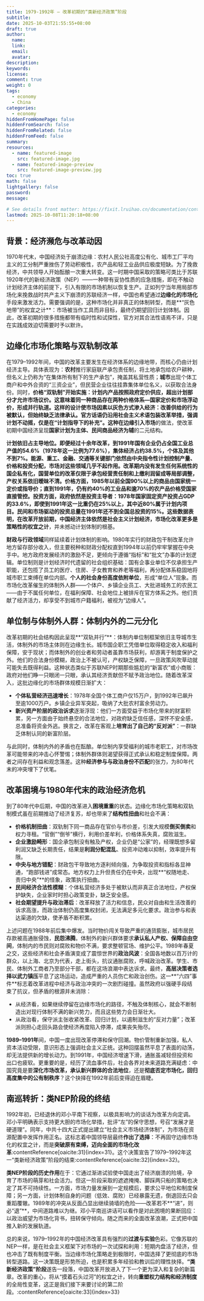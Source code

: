 ```yaml
---
title: 1979-1992年 — 改革初期的“类新经济政策”阶段
subtitle:
date: 2025-10-03T21:55:55+08:00
draft: true
author:
  name:
  link:
  email:
  avatar:
description:
keywords:
license:
comment: true
weight: 0
tags:
  - economy
  - China
categories:
  - economy
hiddenFromHomePage: false
hiddenFromSearch: false
hiddenFromRelated: false
hiddenFromFeed: false
summary:
resources:
  - name: featured-image
    src: featured-image.jpg
  - name: featured-image-preview
    src: featured-image-preview.jpg
toc: true
math: false
lightgallery: false
password:
message:

# See details front matter: https://fixit.lruihao.cn/documentation/content-management/introduction/#front-matter
lastmod: 2025-10-08T11:20:18+08:00
---
```


## 背景：经济濒危与改革动因

1970年代末，中国经济处于崩溃边缘：农村人民公社高度公有化、城市工厂平均主义的工分制严重挫伤了劳动积极性，农产品和轻工业品供应极度短缺。为了挽救经济，中共领导人开始酝酿一次重大转变。这一时期中国采取的策略可类比于苏联1920年代的新经济政策（NEP）——一种带有妥协性质的应急措施，即在不触动计划经济主体的前提下，引入有限的市场机制以恢复生产。正如列宁当年用局部市场化来挽救战时共产主义下崩溃的苏联经济一样，中国也希望通过**边缘化的市场化**手段来激发活力。需要强调的是，这种市场化并非真正的体制转型，而是**“灰色地带”的权宜之计**：市场被当作工具而非目标，最终仍期望回归计划体制。因此，改革初期的很多措施都带有临时性和试探性，官方对其合法性语焉不详，只是在实践成效迫切需要时予以默许。

<!--more-->

## 边缘化市场化策略与双轨制改革

在1979–1992年间，中国的改革主要发生在经济体系的边缘地带，而核心仍由计划经济主导。具体表现为：**农村**推行家庭联产承包责任制，将土地承包给农户耕种，但名义上仍称为“在集体所有制下的生产承包”，掩盖其私营性质；**城市**出现个体工商户和中外合资的“三资企业”，但民营企业往往挂靠集体单位名义，以获取合法身份。同时，**价格“双轨制”**开始实施：计划内产品按照政府定价供应，超出计划部分才允许市场议价。这意味着同一种商品存在两种价格体系—国家定价和市场浮动价，形成并行轨道。这样的设计使市场因素以灰色方式渗入经济：改善供给的行为被默认，但始终缺乏法律承认。官方话语仍沿用社会主义术语包装改革举措，强调计划不动摇，仅是在“计划指导下的补充”。这种**在边缘引入市场**的做法，使改革初期中国经济呈现**国家计划为主体、民间商品经济为辅**的二元结构。

**计划依旧占主导地位。**即便经过十余年改革，到1991年国有企业仍占全国工业总产值的54.6%（1978年这一比例为77.6%），集体经济占约38.5%，个体及其他不到7%。能源、重工、金融、交通等关键部门依然由中央指令性计划控制产量、价格和投资分配，市场对这些领域几乎不起作用。改革期内没有发生任何系统性的国企私有化，国营单位的改革仅限于承包经营责任制和上缴利润留成等局部调整，产权关系依旧暧昧不清。**价格方面**，1985年以前全国90%以上的商品由国家统一定价或指导价；直到1991年，仍有约40%的工业品和逾70%的农产品价格受国家直接管控。**投资方面**，政府依然是投资主导者：1978年国家固定资产投资占GDP的33.6%，即使到1991年这一比重仍在25%以上，其中近80%属于计划内项目。民间和市场驱动的投资总量在1991年还不到全国总投资的15%。这些数据表明，在改革开放前期，中国经济主体依然是社会主义计划经济，市场化改革更多是**策略性的权宜之计**，并未撼动计划体制的根基。

**财政与行政领域**同样延续着计划体制的影响。1980年实行的财政包干制改革允许地方留存部分收入，但主要税种和财政分配权直到1994年以前仍牢牢掌握在中央手中。地方政府发展经济的激励不足，更倾向于遵循“指标”和“批文”办事的计划逻辑。单位制则是计划经济时代遗留的社会组织基础：国有企事业单位不仅承担生产职能，还包揽了员工的医疗、住房、子女教育和养老等福利，再分配体系稳固地将城市职工束缚在单位内部。**个人的社会身份高度依附单位**，形成“单位人”现象。而市场化改革催生的体制外人群——个体户、乡镇企业员工、大批进城务工的农民工——由于不属任何单位，在福利保障、社会地位上被排斥在官方体系之外。他们贡献了经济活力，却享受不到城市户籍福利，被视为“边缘人”。

## 单位制与体制外人群：体制内外的二元分化

改革初期的社会结构因此呈现**“双轨并行”**：体制内单位制框架依旧主导城市生活，体制外的市场主体则在边缘生长。城市国企职工凭借单位取得稳定收入和福利保障，安于现状；而体制外的创业者和劳动者虽靠市场获利，却游离于制度保护之外。他们的合法身份模糊，政治上不被认可，产权缺乏保障，一旦政策风吹草动就可能失去既得利益。这种状态类似于苏联NEP时期那些尴尬的“新富农”或小商贩：政府对他们睁一只眼闭一只眼，承认其经济贡献但不赋予政治地位。随着改革深入，这批边缘化的市场群体规模日渐扩大：

- **个体私营经济迅速增长**：1978年全国个体工商户仅15万户，到1992年已飙升至逾1000万户。乡镇企业异军突起，吸纳了大批农村富余劳动力。
- **新兴资产阶层的政治诉求**逐渐浮现：他们一方面受益于市场化带来的财富积累，另一方面由于始终悬空的合法地位，对政府缺乏信任感，深怀不安全感，总准备将资金外逃。换言之，改革在客观上**培育出了自己的“反对派”**：一群缺乏体制认同的新富阶层。

与此同时，体制内外的矛盾也在酝酿。单位制内享受福利的城市老职工，对市场改革可能带来的冲击心怀警惕；体制外群体则渴望获得正式承认和稳定制度保障。两者之间存在利益和观念落差。这种**经济参与与政治身份不匹配**的张力，为80年代末的冲突埋下了伏笔。

## 改革困境与1980年代末的政治经济危机

到了80年代中后期，中国的改革进入**困境重重**的状态。边缘化市场化策略和双轨制模式虽在前期推动了经济复苏，却也带来了**结构性扭曲**和社会不满：

- **价格机制扭曲**：双轨制下同一商品存在官价与市价差，引发大规模**倒买倒卖**和权力寻租。“官倒”“倒爷”横行，利用价差牟利，价格体系失真，腐败滋生。
- **企业激励畸形**：国企承包制没有触及产权，企业仍是“公家”的，经理既想多留利润又缺乏长期责任，结果是**利润分配混乱**、投资冲动难以抑制，效率提升有限。
- **中央与地方错配**：财政包干导致地方逐利倾向强，为争取投资和指标各显神通，“跑部钱进”成常态。地方权力上升但责任仍在中央，出现**“权随地走、责归中央”**的怪象，政策执行扭曲。
- **民间经济合法性模糊**：个体私营经济多处于被默认而非真正合法地位，产权保护缺失，企业家时时担心政策变卦，缺乏安全感。
- **社会期望提升与政治滞后**：改革释放了活力和信息，民众对自由和生活改善的诉求高涨，而政治体制仍高度集权封闭，无法满足多元化要求。政治参与和表达渠道的欠缺，使矛盾不断积累。

上述问题在1988年前后集中爆发。当时物价闯关导致严重的通货膨胀，城市居民存款被高通胀侵蚀，**民怨沸腾**。体制外的新兴群体要求**承认私人产权、保障自由空间**，体制内的市民则对腐败和物价不满，要求整顿官场、维护公平。1989年春夏之交，这些经济和社会矛盾演变成了震惊世界的**政治风波**：全国各地数以百万计的群众，以上海、北京为代表，走上街头，抗议通胀腐败，呼喊政治改革。学生、市民、体制外工商者乃至部分干部，都在这场浪潮中表达诉求。最终，**高层决策者选择以武力镇压**平息了这场运动，造成严重的人员伤亡和政治创伤。这一**“六四”事件**标志着改革进程中经济与政治冲突的一次剧烈碰撞。虽然政府以强硬手段结束了抗议，但矛盾的根源并未消除：

- 从经济看，如果继续停留在边缘市场化的路径，不触及体制核心，就会不断制造出对现行体制不满的新兴势力，而且这些势力会日渐壮大。
- 从政治看，保守派主张收紧改革、回归计划，以遏制滋生的“反对力量”；改革派则担心走回头路会使经济再度陷入停滞，成果丧失殆尽。

**1989–1991年**间，中国一度出现改革停滞和保守回潮。物价管制重新加强，私人资本活动受限，意识形态上强调社会主义正统。这种回摆虽然平息了表面的动荡，却无法提供新的增长动力。到1991年，中国经济增速下滑，通胀虽减轻但投资和出口也疲软。更重要的是，经历了流血事件后，社会各界对未来道路充满疑虑：中国究竟是要**深化市场改革，承认新兴群体的合法地位**，还是**彻底否定市场化，回归高度集中的公有制秩序**？这个抉择在1992年前后变得迫在眉睫。

## 南巡转折：类NEP阶段的终结

1992年初，已经退休的邓小平南下视察，以极具影响力的谈话为改革方向定调。邓小平明确表示支持更大胆的市场化举措，批评“左”的保守思想，号召“发展才是硬道理”。同年，中共十四大正式提出建立“社会主义市场经济体制”，为市场在资源配置中发挥作用正名。这标志着中国领导层最终**作出了选择**：不再固守边缘市场化的权宜之计，而是**突破原有束缚，迈向全面的市场化改革**:contentReference[oaicite:31]{index=31}。这个决策宣告了1979–1992年这一“类新经济政策”阶段的结束:contentReference[oaicite:32]{index=32}。

**类NEP阶段的历史作用**在于：它通过渐进试验使中国走出了经济崩溃的险境，孕育了市场的萌芽和社会活力。但这一阶段采取的遮遮掩掩、脚踩两只船的策略也决定了其不可持续性。一方面，市场力量发展到一定规模后，要求公平地位和制度保障；另一方面，计划体制自身的问题（低效、腐败）已经暴露无遗，倒退回去只会重蹈覆辙。1989年的冲突从反面凸显出继续骑墙的危险——改革若不**“进”，则必“退”**，中间道路难以为继。邓小平南巡讲话可以看作是对此困境的果断回应：以政治威望为市场化背书，扭转保守倾向。随之而来的全面改革浪潮，正式把中国推入新的发展轨道。

总的来说，1979–1992年的中国经济改革具有强烈的**过渡与实验**色彩。它像苏联的NEP一样，是在社会主义框架下对市场的一次试探和利用：短期内盘活了经济，但也冲击了既有制度平衡。当边缘市场化策略走到极限时，中国选择了更彻底的市场转型道路。这一决策既是形势所迫，也是积累多年经验和教训后的理性抉择。**“类新经济政策”阶段**遂告一段落，中国改革开放进入了下一个更为深入和复杂的新篇章。改革的重心，将从“摸着石头过河”的权宜之计，转向**重塑权力结构和经济制度**的全局性变革，这正是我们接下来要讨论的第二阶段。:contentReference[oaicite:33]{index=33}
